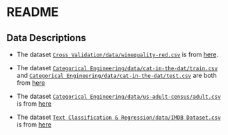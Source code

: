# README

## Data Descriptions

- The dataset [`Cross Validation/data/winequality-red.csv`](https://github.com/SeeWhysimon/ml/blob/master/Cross%20Validation/data/winequality-red.csv) is from [here](https://www.kaggle.com/datasets/uciml/red-wine-quality-cortez-et-al-2009).

- The dataset [`Categorical Engineering/data/cat-in-the-dat/train.csv`](https://github.com/SeeWhysimon/ml/tree/master/Categorical%20Engineering/data/cat-in-the-dat/train.csv) and [`Categorical Engineering/data/cat-in-the-dat/test.csv`](https://github.com/SeeWhysimon/ml/tree/master/Categorical%20Engineering/data/cat-in-the-dat/test.csv) are both from [here](https://www.kaggle.com/competitions/cat-in-the-dat-ii/data)

- The dataset [`Categorical Engineering/data/us-adult-census/adult.csv`](https://github.com/SeeWhysimon/ml/tree/master/Categorical%20Engineering/data/us-adult-census/adult.csv) is from [here](https://www.kaggle.com/datasets/uciml/adult-census-income)

- The dataset [`Text Classification & Regression/data/IMDB Dataset.csv`](https://github.com/SeeWhysimon/ml/blob/master/Text%20Classification%20%26%20Regression/data/IMDB%20Dataset.csv) is from [here](https://www.kaggle.com/datasets/lakshmi25npathi/imdb-dataset-of-50k-movie-reviews/data)